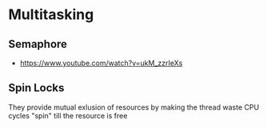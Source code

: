 # Multitasking

## Semaphore
- https://www.youtube.com/watch?v=ukM_zzrIeXs

## Spin Locks
They provide mutual exlusion of resources by making the thread waste CPU cycles
"spin" till the resource is free
